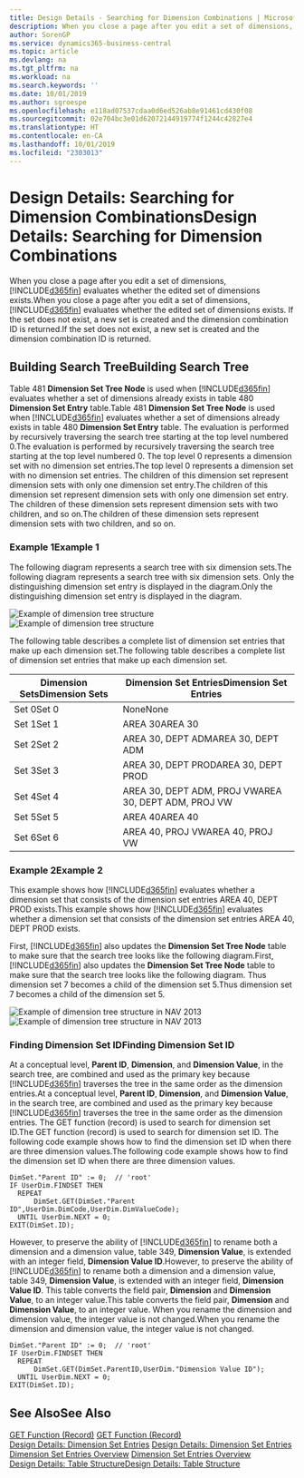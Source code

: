 ```yaml
---
title: Design Details - Searching for Dimension Combinations | Microsoft Docs
description: When you close a page after you edit a set of dimensions, Business Central evaluates whether the edited set of dimensions exists. If the set does not exist, a new set is created and the dimension combination ID is returned.
author: SorenGP
ms.service: dynamics365-business-central
ms.topic: article
ms.devlang: na
ms.tgt_pltfrm: na
ms.workload: na
ms.search.keywords: ''
ms.date: 10/01/2019
ms.author: sgroespe
ms.openlocfilehash: e118ad07537cdaa0d6ed526ab8e91461cd430f08
ms.sourcegitcommit: 02e704bc3e01d62072144919774f1244c42827e4
ms.translationtype: HT
ms.contentlocale: en-CA
ms.lasthandoff: 10/01/2019
ms.locfileid: "2303013"
---
```

# <a name="design-details-searching-for-dimension-combinations"></a><span data-ttu-id="af214-104">Design Details: Searching for Dimension Combinations</span><span class="sxs-lookup"><span data-stu-id="af214-104">Design Details: Searching for Dimension Combinations</span></span>
<span data-ttu-id="af214-105">When you close a page after you edit a set of dimensions, [!INCLUDE[d365fin](includes/d365fin_md.md)] evaluates whether the edited set of dimensions exists.</span><span class="sxs-lookup"><span data-stu-id="af214-105">When you close a page after you edit a set of dimensions, [!INCLUDE[d365fin](includes/d365fin_md.md)] evaluates whether the edited set of dimensions exists.</span></span> <span data-ttu-id="af214-106">If the set does not exist, a new set is created and the dimension combination ID is returned.</span><span class="sxs-lookup"><span data-stu-id="af214-106">If the set does not exist, a new set is created and the dimension combination ID is returned.</span></span>  

## <a name="building-search-tree"></a><span data-ttu-id="af214-107">Building Search Tree</span><span class="sxs-lookup"><span data-stu-id="af214-107">Building Search Tree</span></span>  
 <span data-ttu-id="af214-108">Table 481 **Dimension Set Tree Node** is used when [!INCLUDE[d365fin](includes/d365fin_md.md)] evaluates whether a set of dimensions already exists in table 480 **Dimension Set Entry** table.</span><span class="sxs-lookup"><span data-stu-id="af214-108">Table 481 **Dimension Set Tree Node** is used when [!INCLUDE[d365fin](includes/d365fin_md.md)] evaluates whether a set of dimensions already exists in table 480 **Dimension Set Entry** table.</span></span> <span data-ttu-id="af214-109">The evaluation is performed by recursively traversing the search tree starting at the top level numbered 0.</span><span class="sxs-lookup"><span data-stu-id="af214-109">The evaluation is performed by recursively traversing the search tree starting at the top level numbered 0.</span></span> <span data-ttu-id="af214-110">The top level 0 represents a dimension set with no dimension set entries.</span><span class="sxs-lookup"><span data-stu-id="af214-110">The top level 0 represents a dimension set with no dimension set entries.</span></span> <span data-ttu-id="af214-111">The children of this dimension set represent dimension sets with only one dimension set entry.</span><span class="sxs-lookup"><span data-stu-id="af214-111">The children of this dimension set represent dimension sets with only one dimension set entry.</span></span> <span data-ttu-id="af214-112">The children of these dimension sets represent dimension sets with two children, and so on.</span><span class="sxs-lookup"><span data-stu-id="af214-112">The children of these dimension sets represent dimension sets with two children, and so on.</span></span>  

### <a name="example-1"></a><span data-ttu-id="af214-113">Example 1</span><span class="sxs-lookup"><span data-stu-id="af214-113">Example 1</span></span>  
 <span data-ttu-id="af214-114">The following diagram represents a search tree with six dimension sets.</span><span class="sxs-lookup"><span data-stu-id="af214-114">The following diagram represents a search tree with six dimension sets.</span></span> <span data-ttu-id="af214-115">Only the distinguishing dimension set entry is displayed in the diagram.</span><span class="sxs-lookup"><span data-stu-id="af214-115">Only the distinguishing dimension set entry is displayed in the diagram.</span></span>  

 <span data-ttu-id="af214-116">![Example of dimension tree structure](media/nav2013_dimension_tree.png "Example of dimension tree structure")</span><span class="sxs-lookup"><span data-stu-id="af214-116">![Example of dimension tree structure](media/nav2013_dimension_tree.png "Example of dimension tree structure")</span></span>  

 <span data-ttu-id="af214-117">The following table describes a complete list of dimension set entries that make up each dimension set.</span><span class="sxs-lookup"><span data-stu-id="af214-117">The following table describes a complete list of dimension set entries that make up each dimension set.</span></span>  

|<span data-ttu-id="af214-118">Dimension Sets</span><span class="sxs-lookup"><span data-stu-id="af214-118">Dimension Sets</span></span>|<span data-ttu-id="af214-119">Dimension Set Entries</span><span class="sxs-lookup"><span data-stu-id="af214-119">Dimension Set Entries</span></span>|  
|--------------------|---------------------------|  
|<span data-ttu-id="af214-120">Set 0</span><span class="sxs-lookup"><span data-stu-id="af214-120">Set 0</span></span>|<span data-ttu-id="af214-121">None</span><span class="sxs-lookup"><span data-stu-id="af214-121">None</span></span>|  
|<span data-ttu-id="af214-122">Set 1</span><span class="sxs-lookup"><span data-stu-id="af214-122">Set 1</span></span>|<span data-ttu-id="af214-123">AREA 30</span><span class="sxs-lookup"><span data-stu-id="af214-123">AREA 30</span></span>|  
|<span data-ttu-id="af214-124">Set 2</span><span class="sxs-lookup"><span data-stu-id="af214-124">Set 2</span></span>|<span data-ttu-id="af214-125">AREA 30, DEPT ADM</span><span class="sxs-lookup"><span data-stu-id="af214-125">AREA 30, DEPT ADM</span></span>|  
|<span data-ttu-id="af214-126">Set 3</span><span class="sxs-lookup"><span data-stu-id="af214-126">Set 3</span></span>|<span data-ttu-id="af214-127">AREA 30, DEPT PROD</span><span class="sxs-lookup"><span data-stu-id="af214-127">AREA 30, DEPT PROD</span></span>|  
|<span data-ttu-id="af214-128">Set 4</span><span class="sxs-lookup"><span data-stu-id="af214-128">Set 4</span></span>|<span data-ttu-id="af214-129">AREA 30, DEPT ADM, PROJ VW</span><span class="sxs-lookup"><span data-stu-id="af214-129">AREA 30, DEPT ADM, PROJ VW</span></span>|  
|<span data-ttu-id="af214-130">Set 5</span><span class="sxs-lookup"><span data-stu-id="af214-130">Set 5</span></span>|<span data-ttu-id="af214-131">AREA 40</span><span class="sxs-lookup"><span data-stu-id="af214-131">AREA 40</span></span>|  
|<span data-ttu-id="af214-132">Set 6</span><span class="sxs-lookup"><span data-stu-id="af214-132">Set 6</span></span>|<span data-ttu-id="af214-133">AREA 40, PROJ VW</span><span class="sxs-lookup"><span data-stu-id="af214-133">AREA 40, PROJ VW</span></span>|  

### <a name="example-2"></a><span data-ttu-id="af214-134">Example 2</span><span class="sxs-lookup"><span data-stu-id="af214-134">Example 2</span></span>  
 <span data-ttu-id="af214-135">This example shows how [!INCLUDE[d365fin](includes/d365fin_md.md)] evaluates whether a dimension set that consists of the dimension set entries AREA 40, DEPT PROD exists.</span><span class="sxs-lookup"><span data-stu-id="af214-135">This example shows how [!INCLUDE[d365fin](includes/d365fin_md.md)] evaluates whether a dimension set that consists of the dimension set entries AREA 40, DEPT PROD exists.</span></span>  

 <span data-ttu-id="af214-136">First, [!INCLUDE[d365fin](includes/d365fin_md.md)] also updates the **Dimension Set Tree Node** table to make sure that the search tree looks like the following diagram.</span><span class="sxs-lookup"><span data-stu-id="af214-136">First, [!INCLUDE[d365fin](includes/d365fin_md.md)] also updates the **Dimension Set Tree Node** table to make sure that the search tree looks like the following diagram.</span></span> <span data-ttu-id="af214-137">Thus dimension set 7 becomes a child of the dimension set 5.</span><span class="sxs-lookup"><span data-stu-id="af214-137">Thus dimension set 7 becomes a child of the dimension set 5.</span></span>  

 <span data-ttu-id="af214-138">![Example of dimension tree structure in NAV 2013](media/nav2013_dimension_tree_example2.png "Example of dimension tree structure in NAV 2013")</span><span class="sxs-lookup"><span data-stu-id="af214-138">![Example of dimension tree structure in NAV 2013](media/nav2013_dimension_tree_example2.png "Example of dimension tree structure in NAV 2013")</span></span>  

### <a name="finding-dimension-set-id"></a><span data-ttu-id="af214-139">Finding Dimension Set ID</span><span class="sxs-lookup"><span data-stu-id="af214-139">Finding Dimension Set ID</span></span>  
 <span data-ttu-id="af214-140">At a conceptual level, **Parent ID**, **Dimension**, and **Dimension Value**, in the search tree, are combined and used as the primary key because [!INCLUDE[d365fin](includes/d365fin_md.md)] traverses the tree in the same order as the dimension entries.</span><span class="sxs-lookup"><span data-stu-id="af214-140">At a conceptual level, **Parent ID**, **Dimension**, and **Dimension Value**, in the search tree, are combined and used as the primary key because [!INCLUDE[d365fin](includes/d365fin_md.md)] traverses the tree in the same order as the dimension entries.</span></span> <span data-ttu-id="af214-141">The GET function (record) is used to search for dimension set ID.</span><span class="sxs-lookup"><span data-stu-id="af214-141">The GET function (record) is used to search for dimension set ID.</span></span> <span data-ttu-id="af214-142">The following code example shows how to find the dimension set ID when there are three dimension values.</span><span class="sxs-lookup"><span data-stu-id="af214-142">The following code example shows how to find the dimension set ID when there are three dimension values.</span></span>  

```  
DimSet."Parent ID" := 0;  // 'root'  
IF UserDim.FINDSET THEN  
  REPEAT  
      DimSet.GET(DimSet."Parent ID",UserDim.DimCode,UserDim.DimValueCode);  
  UNTIL UserDim.NEXT = 0;  
EXIT(DimSet.ID);  

```  

<span data-ttu-id="af214-143">However, to preserve the ability of [!INCLUDE[d365fin](includes/d365fin_md.md)] to rename both a dimension and a dimension value, table 349, **Dimension Value**, is extended with an integer field, **Dimension Value ID**.</span><span class="sxs-lookup"><span data-stu-id="af214-143">However, to preserve the ability of [!INCLUDE[d365fin](includes/d365fin_md.md)] to rename both a dimension and a dimension value, table 349, **Dimension Value**, is extended with an integer field, **Dimension Value ID**.</span></span> <span data-ttu-id="af214-144">This table converts the field pair, **Dimension** and **Dimension Value**, to an integer value.</span><span class="sxs-lookup"><span data-stu-id="af214-144">This table converts the field pair, **Dimension** and **Dimension Value**, to an integer value.</span></span> <span data-ttu-id="af214-145">When you rename the dimension and dimension value, the integer value is not changed.</span><span class="sxs-lookup"><span data-stu-id="af214-145">When you rename the dimension and dimension value, the integer value is not changed.</span></span>  

```  
DimSet."Parent ID" := 0;  // 'root'  
IF UserDim.FINDSET THEN  
  REPEAT  
      DimSet.GET(DimSet.ParentID,UserDim."Dimension Value ID");  
  UNTIL UserDim.NEXT = 0;  
EXIT(DimSet.ID);  

```  

## <a name="see-also"></a><span data-ttu-id="af214-146">See Also</span><span class="sxs-lookup"><span data-stu-id="af214-146">See Also</span></span>  
 <span data-ttu-id="af214-147">[GET Function (Record)](/dynamics-nav/GET-Function--Record-)  </span><span class="sxs-lookup"><span data-stu-id="af214-147">[GET Function (Record)](/dynamics-nav/GET-Function--Record-)  </span></span>  
 <span data-ttu-id="af214-148">[Design Details: Dimension Set Entries](design-details-dimension-set-entries.md) </span><span class="sxs-lookup"><span data-stu-id="af214-148">[Design Details: Dimension Set Entries](design-details-dimension-set-entries.md) </span></span>  
 <span data-ttu-id="af214-149">[Dimension Set Entries Overview](design-details-dimension-set-entries-overview.md) </span><span class="sxs-lookup"><span data-stu-id="af214-149">[Dimension Set Entries Overview](design-details-dimension-set-entries-overview.md) </span></span>  
 [<span data-ttu-id="af214-150">Design Details: Table Structure</span><span class="sxs-lookup"><span data-stu-id="af214-150">Design Details: Table Structure</span></span>](design-details-table-structure.md)   
 
